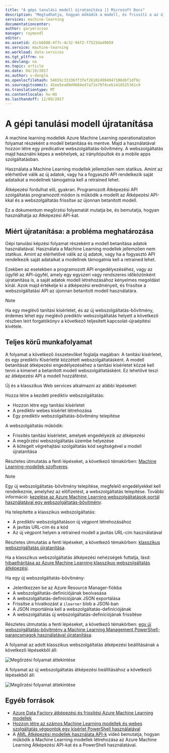 ```yaml
---
title: "A gépi tanulási modell újratanítása |} Microsoft Docs"
description: "Megtudhatja, hogyan működik a modell, és frissíti a az újonnan betanított modell használatára az Azure Machine Learning webszolgáltatás."
services: machine-learning
documentationcenter: 
author: garyericson
manager: raymondl
editor: 
ms.assetid: d1cb6088-4f7c-4c32-94f2-f7523dad9059
ms.service: machine-learning
ms.workload: data-services
ms.tgt_pltfrm: na
ms.devlang: na
ms.topic: article
ms.date: 04/19/2017
ms.author: v-donglo
ms.openlocfilehash: 54655c33336ff3fef261024984947108d6f1df9c
ms.sourcegitcommit: 42ee5ea09d9684ed7a71e7974ceb141d525361c9
ms.translationtype: MT
ms.contentlocale: hu-HU
ms.lasthandoff: 12/09/2017
---
```

# <a name="retrain-a-machine-learning-model"></a>A gépi tanulási modell újratanítása
A machine learning modellek Azure Machine Learning operationalization folyamat részeként a modell betanítása és mentve. Majd a használatával hozzon létre egy predicative webszolgáltatás-bővítmény. A webszolgáltatás majd használni képes a webhelyek, az irányítópultok és a mobile apps szolgáltatásban. 

Használata a Machine Learning modellek jellemzően nem statikus. Amint az elérhetővé válik az új adatok, vagy ha a fogyasztó API rendelkezik saját adataikat a modellnek támogatnia kell a retrained lehet. 

Átképezési fordulhat elő, gyakran. Programozott Átképezési API szolgáltatás programozott módon is működik a modellt az Átképezési API-kkal és a webszolgáltatás frissítse az újonnan betanított modell. 

Ez a dokumentum megőrzési folyamatát mutatja be, és bemutatja, hogyan használhatja az Átképezési API-kat.

## <a name="why-retrain-defining-the-problem"></a>Miért újratanítása: a probléma meghatározása
Gépi tanulási képzési folyamat részeként a modell betanítása adatok használatával. Használata a Machine Learning modellek jellemzően nem statikus. Amint az elérhetővé válik az új adatok, vagy ha a fogyasztó API rendelkezik saját adataikat a modellnek támogatnia kell a retrained lehet.

Ezekben az esetekben a programozott API engedélyezéséhez, vagy az ügyfél az API-ügyfél, amely egy egyszeri vagy rendszeres időközönként újratanítása is, a saját adatok modell létrehozásához kényelmes megoldást kínál. Azok majd értékelje ki a átképezési eredményeit, és frissítse a webszolgáltatási API az újonnan betanított modell használatára.

> [!NOTE]
> Ha egy meglévő tanítási kísérletet, és az új webszolgáltatás-bővítmény, érdemes lehet egy meglévő prediktív webszolgáltatás helyett a következő részben leírt forgatókönyv a következő teljesített kapcsolat-újraépítési kivétele.
> 
> 

## <a name="end-to-end-workflow"></a>Teljes körű munkafolyamat
A folyamat a következő összetevőket foglalja magában: A tanítási kísérletet, és egy prediktív Kísérletté közzétett webszolgáltatásként. A modell betanítását átképezési engedélyezéséhez a tanítási kísérletet közzé kell tenni a kimenet a betanított modell webszolgáltatásként. Ez lehetővé teszi az átképezési API a modell hozzáférést. 

Új és a klasszikus Web services alkalmazni az alábbi lépéseket:

Hozza létre a kezdeti prediktív webszolgáltatás:

* Hozzon létre egy tanítási kísérletet
* A prediktív webes kísérlet létrehozása
* Egy prediktív webszolgáltatás-bővítmény telepítése

A webszolgáltatás működik:

* Frissítés tanítási kísérletet, amelyek engedélyezik az átképezési
* A megőrzési webszolgáltatás üzembe helyezése
* A kötegelt végrehajtási szolgáltatás kód segítségével a modell újratanítása

Részletes útmutatás a fenti lépéseket, a következő témakörben: [Machine Learning-modellek szoftveres](retrain-models-programmatically.md).

> [!NOTE] 
> Egy új webszolgáltatás-bővítmény telepítése, megfelelő engedélyekkel kell rendelkeznie, amelyhez az előfizetést, a webszolgáltatás telepítése. További információ: [kezelése az Azure Machine Learning webszolgáltatások portál használatával egy webszolgáltatás-bővítmény](manage-new-webservice.md). 

Ha telepítette a klasszikus webszolgáltatás:

* A prediktív webszolgáltatáson új végpont létrehozásához
* A javítás URL-cím és a kód
* Az új végpont helyen a retrained modell a javítás URL-cím használatával 

Részletes útmutatás a fenti lépéseket, a következő témakörben: [klasszikus webszolgáltatás újratanítása](retrain-a-classic-web-service.md).

Ha a klasszikus webszolgáltatás átképezési nehézségek futtatja, lásd: [hibaelhárítása az Azure Machine Learning klasszikus webszolgáltatás átképezési](troubleshooting-retraining-models.md).

Ha egy új webszolgáltatás-bővítmény:

* Jelentkezzen be az Azure Resource Manager-fiókba
* A webszolgáltatás-definíciójának beolvasása
* A webszolgáltatás-definíciójának JSON exportálása
* Frissítse a hivatkozást a `ilearner` blob a JSON-ban
* A JSON importálnia kell a webszolgáltatás-definíciójának
* A webszolgáltatás új webszolgáltatás-definíciójának frissítése

Részletes útmutatás a fenti lépéseket, a következő témakörben: [egy új webszolgáltatás-bővítmény a Machine Learning Management PowerShell-parancsmagok használatával újratanítása](retrain-new-web-service-using-powershell.md).

A folyamat az adott klasszikus webszolgáltatás átképezési beállításának a következő lépésekből áll:

![Megőrzési folyamat áttekintése][1]

A folyamat az új webszolgáltatás átképezési beállításához a következő lépésekből áll:

![Megőrzési folyamat áttekintése][7]

## <a name="other-resources"></a>Egyéb források
* [Azure Data Factory átképezési és frissítési Azure Machine Learning modellek](https://azure.microsoft.com/blog/retraining-and-updating-azure-machine-learning-models-with-azure-data-factory/)
* [Hozzon létre az számos Machine Learning modellek és webes szolgáltatás végpontok egy kísérlet PowerShell használatával](create-models-and-endpoints-with-powershell.md)
* A [AML Átképezési modellek használata API-k](https://www.youtube.com/watch?v=wwjglA8xllg) videó bemutatja, hogyan működik a Machine Learning modellek létrehozása az Azure Machine Learning Átképezési API-kat és a PowerShell használatával.

<!--image links-->
[1]: ./media/retrain-machine-learning-model/machine-learning-retrain-models-programmatically-IMAGE01.png
[7]: ./media/retrain-machine-learning-model/machine-learning-retrain-models-programmatically-IMAGE07.png

